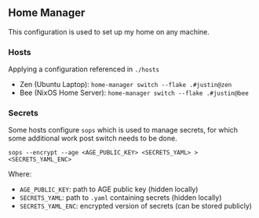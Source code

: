 ## Home Manager

This configuration is used to set up my home on any machine.

### Hosts

Applying a configuration referenced in `./hosts`

* Zen (Ubuntu Laptop): `home-manager switch --flake .#justin@zen`
* Bee (NixOS Home Server): `home-manager switch --flake .#justin@bee` 

### Secrets
Some hosts configure `sops` which is used to manage secrets, for which some additional work post switch needs to be done.

```
sops --encrypt --age <AGE_PUBLIC_KEY> <SECRETS_YAML> > <SECRETS_YAML_ENC>
```
Where: 
* `AGE_PUBLIC_KEY`: path to AGE public key (hidden locally)
* `SECRETS_YAML`: path to `.yaml` containing secrets (hidden locally)
* `SECRETS_YAML_ENC`: encrypted version of secrets (can be stored publicly)


